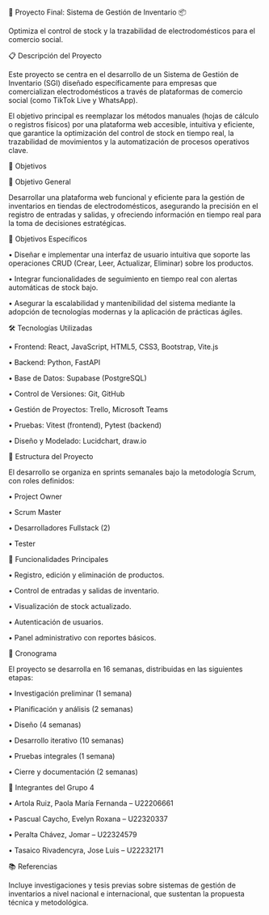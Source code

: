 🏅 Proyecto Final: Sistema de Gestión de Inventario 📦

Optimiza el control de stock y la trazabilidad de electrodomésticos para el comercio social.

📋 Descripción del Proyecto

Este proyecto se centra en el desarrollo de un Sistema de Gestión de Inventario (SGI) diseñado específicamente para empresas que comercializan electrodomésticos a través de plataformas de comercio social (como TikTok Live y WhatsApp).

El objetivo principal es reemplazar los métodos manuales (hojas de cálculo o registros físicos) por una plataforma web accesible, intuitiva y eficiente, que garantice la optimización del control de stock en tiempo real, la trazabilidad de movimientos y la automatización de procesos operativos clave.

🎯 Objetivos

🌟 Objetivo General

Desarrollar una plataforma web funcional y eficiente para la gestión de inventarios en tiendas de electrodomésticos, asegurando la precisión en el registro de entradas y salidas, y ofreciendo información en tiempo real para la toma de decisiones estratégicas.

📌 Objetivos Específicos

• Diseñar e implementar una interfaz de usuario intuitiva que soporte las operaciones CRUD (Crear, Leer, Actualizar, Eliminar) sobre los productos.

• Integrar funcionalidades de seguimiento en tiempo real con alertas automáticas de stock bajo.

• Asegurar la escalabilidad y mantenibilidad del sistema mediante la adopción de tecnologías modernas y la aplicación de prácticas ágiles.

🛠️ Tecnologías Utilizadas

• Frontend: React, JavaScript, HTML5, CSS3, Bootstrap, Vite.js

• Backend: Python, FastAPI

• Base de Datos: Supabase (PostgreSQL)

• Control de Versiones: Git, GitHub

• Gestión de Proyectos: Trello, Microsoft Teams

• Pruebas: Vitest (frontend), Pytest (backend)

• Diseño y Modelado: Lucidchart, draw.io

📁 Estructura del Proyecto

El desarrollo se organiza en sprints semanales bajo la metodología Scrum, con roles definidos:

• Project Owner

• Scrum Master

• Desarrolladores Fullstack (2)

• Tester

🚀 Funcionalidades Principales

• Registro, edición y eliminación de productos.

• Control de entradas y salidas de inventario.

• Visualización de stock actualizado.

• Autenticación de usuarios.

• Panel administrativo con reportes básicos.

📅 Cronograma

El proyecto se desarrolla en 16 semanas, distribuidas en las siguientes etapas:

• Investigación preliminar (1 semana)

• Planificación y análisis (2 semanas)

• Diseño (4 semanas)

• Desarrollo iterativo (10 semanas)

• Pruebas integrales (1 semana)

• Cierre y documentación (2 semanas)

👥 Integrantes del Grupo 4

• Artola Ruiz, Paola María Fernanda – U22206661

• Pascual Caycho, Evelyn Roxana – U22320337

• Peralta Chávez, Jomar – U22324579

• Tasaico Rivadencyra, Jose Luis – U22232171

📚 Referencias

Incluye investigaciones y tesis previas sobre sistemas de gestión de inventarios a nivel nacional e internacional, que sustentan la propuesta técnica y metodológica.
